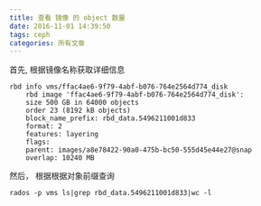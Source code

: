 ```yaml
---
title: 查看 镜像 的 object 数量
date: 2016-11-01 14:39:50
tags: ceph
categories: 所有文章
---
```

首先, 根据镜像名称获取详细信息

    rbd info vms/ffac4ae6-9f79-4abf-b076-764e2564d774_disk
        rbd image 'ffac4ae6-9f79-4abf-b076-764e2564d774_disk':
        size 500 GB in 64000 objects 
        order 23 (8192 kB objects)
        block_name_prefix: rbd_data.5496211001d833
        format: 2
        features: layering
        flags: 
        parent: images/a8e78422-90a0-475b-bc50-555d45e44e27@snap
        overlap: 10240 MB

<!--more-->

然后， 根据根据对象前缀查询

    rados -p vms ls|grep rbd_data.5496211001d833|wc -l
